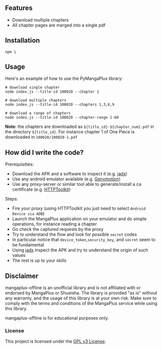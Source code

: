 ## Features

- Download multiple chapters
- All chapter pages are merged into a single pdf

## Installation

````shell
npm i 
````

## Usage

Here's an example of how to use the PyMangaPlus library:

```shell
# download single chapter 
node index.js --title-id 100020 --chapter 1

# download multiple chapters
node index.js --title-id 100020 --chapters 1,3,6,9

# download a range of chapters
node index.js --title-id 100020 --chapter-range 1-60
```

<b>Note:</b> 
the chapters are downloaded as `${title_id}-${chapter_num}.pdf` in the directory `${title_id}`.
For instance chapter 1 of One Piece is downloaded in `100020/100020-1.pdf`

## How did I write the code?

Prerequisities:
- Download the APK and a software to inspect it (e.g. [jadx](https://github.com/skylot/jadx))
- Use any android emulator available (e.g. [Genymotion](https://www.genymotion.com/))
- Use any proxy-server or similar tool able to generate/install a ca certificate (e.g. [HTTPToolkit](https://httptoolkit.com/))

Steps:
- Fire your proxy (using HTTPToolkit you just need to select `Android Device via ADB`)
- Launch the MangaPlus application on your emulator and do simple operations, for instance reading a chapter
- Go check the captured requests by the proxy
- Try to understand the flow and look for possible `secret` codes 
- In particular notice that `device_token`,`security_key`, and `secret` seem to be fundamental
- Using [jadx](https://github.com/skylot/jadx) inspect the APK and try to understand the origin of such values
- The rest is up to your skills

## Disclaimer

mangaplus-offline is an unofficial library and is not affiliated with or endorsed by MangaPlus or Shueisha. The library is
provided "as is" without any warranty, and the usage of this library is at your own risk. Make sure to comply with the
terms and conditions of the MangaPlus service while using this library.

mangaplus-offline is for educational purposes only.

### License

This project is licensed under the [GPL v3 License](https://github.com/giammirove/mangaplus-offline/blob/main/LICENSE).
